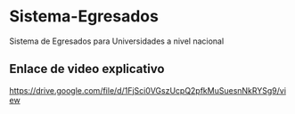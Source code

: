 # Sistema-Egresados
Sistema de Egresados para Universidades a nivel nacional

## Enlace de video explicativo

https://drive.google.com/file/d/1FjSci0VGszUcpQ2pfkMuSuesnNkRYSg9/view
